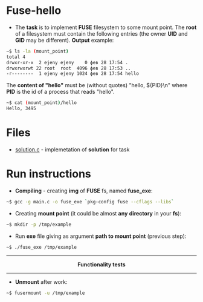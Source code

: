 # Fuse-hello

* The **task** is to implement **FUSE** filesystem to some mount point. The **root** of a filesystem must contain the following entries (the owner **UID**
   and **GID** may be different). **Output** example:
   
```sh
~$ ls -la (mount_point)
total 4
drwxr-xr-x  2 ejeny ejeny    0 фев 28 17:54 .
drwxrwxrwt 22 root  root  4096 фев 28 17:53 ..
-r--------  1 ejeny ejeny 1024 фев 28 17:54 hello
```
The **content of "hello"** must be (without quotes) "hello, ${PID}\n" where **PID** is the id of a process that reads "hello".
   
```sh
~$ cat (mount_point)/hello
Hello, 3495
```
   
# Files 
   
* [solution.c](https://github.com/EjenY-Poltavchiny/Filesystems-prac/blob/main/fuse-hello/solution.c) - implemetation of **solution** for task
   
# Run instructions
   
* **Compiling** - creating **img** of **FUSE** fs, named **fuse_exe**:
```sh
~$ gcc -g main.c -o fuse_exe `pkg-config fuse --cflags --libs`
```
* Creating **mount point** (it could be almost **any** **directory** in your **fs**):
```sh
~$ mkdir -p /tmp/example
```
* Run **exe** file giving as argument **path to mount point** (previous step):
```sh
~$ ./fuse_exe /tmp/example
```
----
$$\textbf{Functionality tests}$$

----
* **Unmount** after work:
```sh
~$ fusermount -u /tmp/example
```
